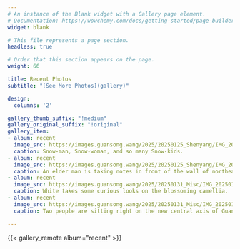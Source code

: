 ```yaml
---
# An instance of the Blank widget with a Gallery page element.
# Documentation: https://wowchemy.com/docs/getting-started/page-builder/
widget: blank

# This file represents a page section.
headless: true

# Order that this section appears on the page.
weight: 66

title: Recent Photos
subtitle: "[See More Photos](gallery)"

design:
  columns: '2'

gallery_thumb_suffix: "!medium"
gallery_original_suffix: "!original"
gallery_item:
- album: recent
  image_src: https://images.guansong.wang/2025/20250125_Shenyang/IMG_20250131_111356.jpg
  caption: Snow-man, Snow-woman, and so many Snow-kids.
- album: recent
  image_src: https://images.guansong.wang/2025/20250125_Shenyang/IMG_20250125_135031.jpg
  caption: An elder man is taking notes in front of the wall of northeastern idioms.
- album: recent
  image_src: https://images.guansong.wang/2025/20250131_Misc/IMG_20250118_133904.jpg
  caption: White takes some curious looks on the blossoming camellia.
- album: recent
  image_src: https://images.guansong.wang/2025/20250131_Misc/IMG_20250101_170531_1.jpg
  caption: Two people are sitting right on the new central axis of Guangzhou, with tourists walking around.

---
```


{{< gallery_remote album="recent" >}}
